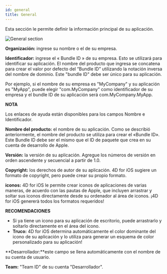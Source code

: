 ```yaml
---
id: general
title: General
---
```


Esta sección le permite definir la información principal de su aplicación.

![General section](assets/en/project-editor/General-section-4D-for-iOS.png)

**Organización:** ingrese su nombre o el de su empresa.

**Identificador:** ingrese el « Bundle ID » de su empresa. Esto se utilizará para identificar su aplicación. El nombre del producto que ingresa se concatena para crear el valor por defecto del “Bundle ID” utilizando la notación inversa del nombre de dominio. Este "bundle ID" debe ser único para su aplicación.

Por ejemplo, si el nombre de su empresa es "MyCompany" y su aplicación es "MyApp", puede elegir "com.MyCompany" como identificador de su empresa y el bundle ID de su aplicación será com.MyCompany.MyApp.<div class = "tips"> 

**NOTA**

Los enlaces de ayuda están disponibles para los campos Nombre e Identificador.</div> 

**Nombre del producto:** el nombre de su aplicación. Como se describió anteriormente, el nombre del producto se utiliza para crear el «Bundle ID». Este Bundle ID debe ser el mismo que el ID de paquete que crea en su cuenta de desarrollo de Apple.

**Versión:** la versión de su aplicación. Agregue los números de versión en orden ascendente y secuencial a partir de 1.0.

**Copyright:** los derechos de autor de su aplicación. 4D for iOS sugiere un formato de copyright, pero puede crear su propio formato.

**iconos:** 4D for iOS le permite crear iconos de aplicaciones de varias maneras, de acuerdo con las pautas de Apple, que incluyen arrastrar y soltar sus iconos directamente desde su ordenador al área de iconos. ¡4D for iOS genererà todos los formatos requeridos!<div class = "tips"> 

**RECOMENDACIONES**

* Si ya tiene un icono para su aplicación de escritorio, puede arrastrarlo y soltarlo directamente en el área del icono.
* **Truco:** 4D for iOS determina automáticamente el color dominante del icono de su aplicación y lo utiliza para generar un esquema de color personalizado para su aplicación!</div> 

**Desarrollador:**este campo se llena automáticamente con el nombre de su cuenta de usuario.

**Team:** "Team ID" de su cuenta "Desarrollador".